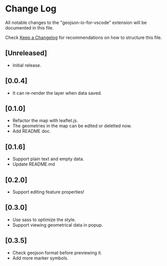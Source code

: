 # Change Log

All notable changes to the "geojson-io-for-vscode" extension will be documented in this file.

Check [Keep a Changelog](http://keepachangelog.com/) for recommendations on how to structure this file.

## [Unreleased]

- Initial release.

## [0.0.4]

- It can re-render the layer when data saved.

## [0.1.0]

- Refactor the map with leaflet.js.
- The geometries in the map can be edited or delelted now.
- Add README doc.

## [0.1.6]

- Support plain text and empty data.
- Update README.md

## [0.2.0]

- Support editing feature properties!

## [0.3.0]

- Use sass to optimize the style.
- Support viewing geometrical data in popup.

## [0.3.5]

- Check geojson format before previewing it.
- Add more marker symbols.
